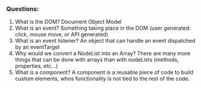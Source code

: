 ### Questions:
1. What is the DOM?  Document Object Model
2. What is an event? Something taking place in the DOM (user generated: click, mouse move, or API generated)
3. What is an event listener? An object that can handle an event dispatched by an eventTarget
4. Why would we convert a NodeList into an Array? There are many more things that can be done with arrays than with nodeLists (methods, properties, etc...)
5. What is a component? A component is a reusable piece of code to build custom elements, whos functionality is not tied to the rest of the code.


